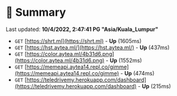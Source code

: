 # 📖 Summary
Last updated: **10/4/2022, 2:47:41 PG "Asia/Kuala_Lumpur"**

- `GET` [https://shrt.ml](https://shrt.ml) - **Up** (1605ms)
- `GET` [https://hst.aytea.ml/](https://hst.aytea.ml/) - **Up** (437ms)
- `GET` [https://color.aytea.ml/4b31d6.png](https://color.aytea.ml/4b31d6.png) - **Up** (1552ms)
- `GET` [https://memeapi.aytea14.repl.co/gimme](https://memeapi.aytea14.repl.co/gimme) - **Up** (474ms)
- `GET` [https://teledrivemy.herokuapp.com/dashboard](https://teledrivemy.herokuapp.com/dashboard) - **Up** (215ms)
